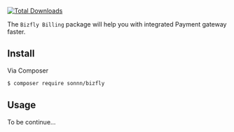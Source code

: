 [![Total Downloads](https://img.shields.io/packagist/dt/sonnn/bbcode.svg?style=flat-square)](https://packagist.org/packages/sonnn/bbcode)

The ``Bizfly Billing`` package will help you with integrated Payment gateway faster.

## Install

Via Composer

``` bash
$ composer require sonnn/bizfly
```

## Usage
To be continue...
